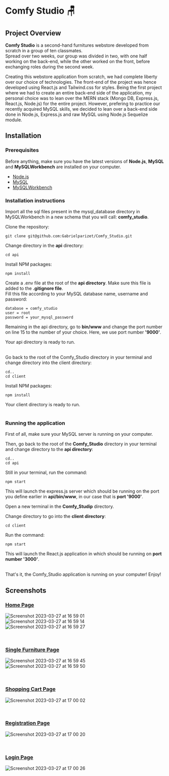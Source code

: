 <h1>Comfy Studio 🪑</h1>

<h2>Project Overview</h2>

<p>
    <strong>Comfy Studio</strong> is a second-hand furnitures webstore developed from scratch in a group of ten classmates. 
    <br>
    Spread over two weeks, our group was divided in two, with one half working on the back-end, while the other worked on the front, before exchanging roles during the second week.
</p>
<p>
    Creating this webstore application from scratch, we had complete liberty over our choice of technologies. The front-end of the project was hence developed using React.js and Tailwind.css for styles.
    Being the first project where we had to create an entire back-end side of the application, my personal choice was to lean over the MERN stack (Mongo DB, Express.js, React.js, Node.js) for the entire project. However, prefering to practice our recently acquired MySQL skills, we decided to lean over a back-end side done in Node.js, Express.js and raw MySQL using Node.js Sequelize module.   
</p>

<h2>Installation</h2>

<h3>Prerequisites</h3>

<p>
    Before anything, make sure you have the latest versions of <strong>Node.js</strong>, <strong>MySQL</strong> and <strong>MySQLWorkbench</strong> are installed on your computer.
</p>
<ul>
    <li>
        <a href="https://nodejs.org/en/download" alt="Node.js dowloads page.">Node.js</a>
    </li>
    <li>
        <a href="https://dev.mysql.com/doc/mysql-installation-excerpt/5.7/en/" alt="MySQL Installation Guide.">MySQL</a>
    </li>
    <li>
        <a href="https://dev.mysql.com/downloads/workbench/" alt="MySQLWorkbench Installation Guide">MySQLWorkbench</a>
    </li>
</ul>

<h3>Installation instructions</h3>

Import all the sql files present in the mysql_database directory in MySQLWorkbench in a new schema that you will call: <strong>comfy_studio</strong>. <br>

Clone the repository: <br>

```
git clone git@github.com:Gabrielparizet/Comfy_Studio.git
```

Change directory in the <strong>api</strong> directory: <br>

```
cd api
```

Install NPM packages:

```
npm install
```

Create a .env file at the root of the <strong>api directory</strong>. Make sure this file is added to the <strong>.gitignore file</strong>. <br>
Fill this file according to your MySQL database name, username and password:

```
database = comfy_studio
user = root
password = your_mysql_password
```

Remaining in the api directory, go to <strong>bin/www</strong> and change the port number on line 15 to the number of your choice. Here, we use port number <strong>'9000'</strong>. <br>

Your api directory is ready to run. <br><br>

Go back to the root of the Comfy_Studio directory in your terminal and change directory into the client directory: <br>

```
cd..
cd client
```

Install NPM packages:

```
npm install
```

Your client directory is ready to run. <br><br>


<h3>Running the application</h3>

First of all, make sure your MySQL server is running on your computer. <br>

Then, go back to the root of the <strong>Comfy_Studio</strong> directory in your terminal and change directory to the <strong>api directory</strong>:

```
cd..
cd api
```

Still in your terminal, run the command:

```
npm start
```

This will launch the express.js server which should be running on the port you define earlier in <strong>api/bin/www</strong>, in our case that is <strong>port '9000'</strong>. <br>

Open a new terminal in the <strong>Comfy_Studip</strong> directory. <br>

Change directory to go into the <strong>client directory</strong>:

```
cd client
```

Run the command:

```
npm start
```

This will launch the React.js application in which should be running on <strong>port number '3000'</strong>. <br><br>

That's it, the Comfy_Studio application is running on your computer! Enjoy!


<h2>Screenshots</h2>

<h3><ins>Home Page</ins></h3>

![Screenshot 2023-03-27 at 16 59 01](https://user-images.githubusercontent.com/114992640/227980595-9f205b82-b6e9-452b-85f5-c3256040a4cf.png)
<br>
![Screenshot 2023-03-27 at 16 59 14](https://user-images.githubusercontent.com/114992640/227980697-dcf3a12a-31af-4075-bd88-c635ce7e8aab.png)
<br>
![Screenshot 2023-03-27 at 16 59 27](https://user-images.githubusercontent.com/114992640/227980787-2c346da4-5c0d-41f8-8e8d-34d14255e616.png)

<br>

<h3><ins>Single Furniture Page</ins></h3>

![Screenshot 2023-03-27 at 16 59 45](https://user-images.githubusercontent.com/114992640/227980929-43ea1ac5-93c3-407d-b062-b14223e8070f.png)
<br>
![Screenshot 2023-03-27 at 16 59 50](https://user-images.githubusercontent.com/114992640/227981003-2cc16c4e-5d75-4b87-bc00-60663bea3618.png)

<br>

<h3><ins>Shopping Cart Page</ins></h3>

![Screenshot 2023-03-27 at 17 00 02](https://user-images.githubusercontent.com/114992640/227981086-6b40433f-9b61-4895-a9c4-39e120b08e70.png)

<br>

<h3><ins>Registration Page</ins></h3>

![Screenshot 2023-03-27 at 17 00 20](https://user-images.githubusercontent.com/114992640/227981200-cebaf53e-7b84-4525-8b76-db850053106c.png)

<br>

<h3><ins>Login Page</ins></h3>

![Screenshot 2023-03-27 at 17 00 26](https://user-images.githubusercontent.com/114992640/227981295-9127ea5a-2e42-476b-aecb-9aa381c75971.png)

